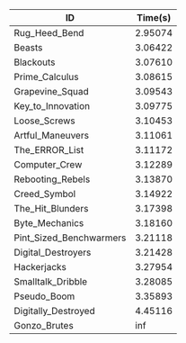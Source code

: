 |ID|Time(s)|
|-|-|
|Rug_Heed_Bend|2.95074|
|Beasts|3.06422|
|Blackouts|3.07610|
|Prime_Calculus|3.08615|
|Grapevine_Squad|3.09543|
|Key_to_Innovation|3.09775|
|Loose_Screws|3.10453|
|Artful_Maneuvers|3.11061|
|The_ERROR_List|3.11172|
|Computer_Crew|3.12289|
|Rebooting_Rebels|3.13870|
|Creed_Symbol|3.14922|
|The_Hit_Blunders|3.17398|
|Byte_Mechanics|3.18160|
|Pint_Sized_Benchwarmers|3.21118|
|Digital_Destroyers|3.21428|
|Hackerjacks|3.27954|
|Smalltalk_Dribble|3.28085|
|Pseudo_Boom|3.35893|
|Digitally_Destroyed|4.45116|
|Gonzo_Brutes|inf|
